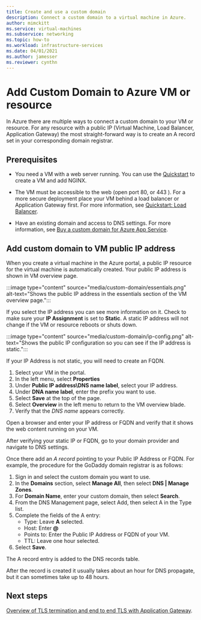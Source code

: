 ```yaml
---
title: Create and use a custom domain 
description: Connect a custom domain to a virtual machine in Azure.
author: mimckitt
ms.service: virtual-machines
ms.subservice: networking
ms.topic: how-to
ms.workload: infrastructure-services
ms.date: 04/01/2021
ms.author: jamesser
ms.reviewer: cynthn
---
```



# Add Custom Domain to Azure VM or resource

In Azure there are multiple ways to connect a custom domain to your VM or resource. For any resource with a public IP (Virtual Machine, Load Balancer, Application Gateway) the most straight-forward way is to create an A record set in your corresponding domain registrar. 

## Prerequisites 
- You need a VM with a web server running. You can use the [Quickstart](./linux/quick-create-cli.md) to create a VM and add NGINX.

- The VM must be accessible to the web (open port 80, or 443 ). For a more secure deployment place your VM behind a load balancer or Application Gateway first. For more information, see [Quickstart: Load Balancer](http://docs.microsoft.com/azure/load-balancer/quickstart-load-balancer-standard-public-portal?tabs=option-1-create-load-balancer-standard).

- Have an existing domain and access to DNS settings. For more information, see [Buy a custom domain for Azure App Service](../app-service/manage-custom-dns-buy-domain.md).


## Add custom domain to VM public IP address

When you create a virtual machine in the Azure portal, a public IP resource for the virtual machine is automatically created. Your public IP address is shown in VM overview page. 
 
:::image type="content" source="media/custom-domain/essentials.png" alt-text="Shows the public IP address in the essentials section of the VM overview page.":::

If you select the IP address you can see more information on it. Check to make sure your **IP Assignment** is set to **Static**. A static IP address will not change if the VM or resource reboots or shuts down.

:::image type="content" source="media/custom-domain/ip-config.png" alt-text="Shows the public IP configuration so you can see if the IP address is static.":::

If your IP Address is not static, you will need to create an FQDN. 

1. Select your VM in the portal. 
1. In the left menu, select **Properties**
1. Under **Public IP address\DNS name label**, select your IP address.
2. Under **DNA name label**, enter the prefix you want to use.
3. Select **Save** at the top of the page.
4. Select **Overview** in the left menu to return to the VM overview blade.
5. Verify that the *DNS name* appears correctly. 

Open a browser and enter your IP address or FQDN and verify that it shows the web content running on your VM.
 
After verifying your static IP or FQDN, go to your domain provider and navigate to DNS settings.

Once there add an *A record* pointing to your Public IP Address or FQDN. For example, the procedure for the GoDaddy domain registrar is as follows:
1. Sign in and select the custom domain you want to use.
2. In the **Domains** section, select **Manage All**, then select **DNS | Manage Zones**.
3. For **Domain Name**, enter your custom domain, then select **Search**.
4. From the DNS Management page, select Add, then select A in the Type list.
5. Complete the fields of the A entry:
    - Type: Leave **A** selected.
    - Host: Enter **@**
    - Points to: Enter the Public IP Address or FQDN of your VM. 
    - TTL: Leave one hour selected.
6. Select **Save**.

The A record entry is added to the DNS records table.
 
After the record is created it usually takes about an hour for DNS propagate, but it can sometimes take up to 48 hours. 


 
## Next steps
[Overview of TLS termination and end to end TLS with Application Gateway](../application-gateway/ssl-overview.md).

 
